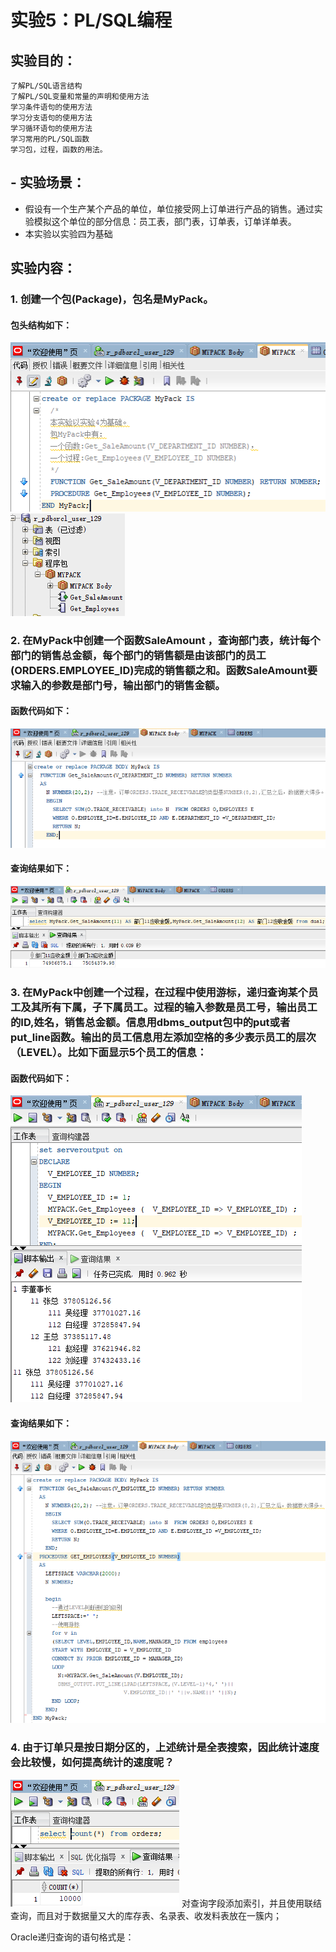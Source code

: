 
# 实验5：PL/SQL编程

## 实验目的：
    了解PL/SQL语言结构
    了解PL/SQL变量和常量的声明和使用方法
    学习条件语句的使用方法
    学习分支语句的使用方法
    学习循环语句的使用方法
    学习常用的PL/SQL函数
    学习包，过程，函数的用法。

## - 实验场景：
- 假设有一个生产某个产品的单位，单位接受网上订单进行产品的销售。通过实验模拟这个单位的部分信息：员工表，部门表，订单表，订单详单表。
- 本实验以实验四为基础

## 实验内容：
### 1. 创建一个包(Package)，包名是MyPack。
#### 包头结构如下：
![加载失败](./img/1.1.png)
![加载失败](./img/1.2.png)
### 2. 在MyPack中创建一个函数SaleAmount ，查询部门表，统计每个部门的销售总金额，每个部门的销售额是由该部门的员工(ORDERS.EMPLOYEE_ID)完成的销售额之和。函数SaleAmount要求输入的参数是部门号，输出部门的销售金额。
#### 函数代码如下：
![加载失败](./img/2.1.png)
#### 查询结果如下：
![加载失败](./img/2.2.png)
### 3. 在MyPack中创建一个过程，在过程中使用游标，递归查询某个员工及其所有下属，子下属员工。过程的输入参数是员工号，输出员工的ID,姓名，销售总金额。信息用dbms_output包中的put或者put_line函数。输出的员工信息用左添加空格的多少表示员工的层次（LEVEL）。比如下面显示5个员工的信息：
#### 函数代码如下：
![加载失败](./img/3.1.png)
#### 查询结果如下：
![加载失败](./img/3.2.png)
### 4. 由于订单只是按日期分区的，上述统计是全表搜索，因此统计速度会比较慢，如何提高统计的速度呢？
![加载失败](./img/4.1.png)
对查询字段添加索引，并且使用联结查询，而且对于数据量又大的库存表、名录表、收发料表放在一簇内；

Oracle递归查询的语句格式是：

